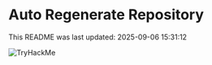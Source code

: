 # Auto Regenerate Repository

This README was last updated: 2025-09-06 15:31:12

 ![TryHackMe](https://tryhackme.com/badge/533634)
